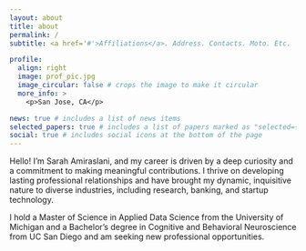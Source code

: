```yaml
---
layout: about
title: about
permalink: /
subtitle: <a href='#'>Affiliations</a>. Address. Contacts. Moto. Etc.

profile:
  align: right
  image: prof_pic.jpg
  image_circular: false # crops the image to make it circular
  more_info: >
    <p>San Jose, CA</p>

news: true # includes a list of news items
selected_papers: true # includes a list of papers marked as "selected={true}"
social: true # includes social icons at the bottom of the page
---
```

Hello! I’m Sarah Amiraslani, and my career is driven by a deep curiosity and a commitment to making meaningful contributions. I thrive on developing lasting professional relationships and have brought my dynamic, inquisitive nature to diverse industries, including research, banking, and startup technology.

I hold a Master of Science in Applied Data Science from the University of Michigan and a Bachelor’s degree in Cognitive and Behavioral Neuroscience from UC San Diego and am seeking new professional opportunities.
